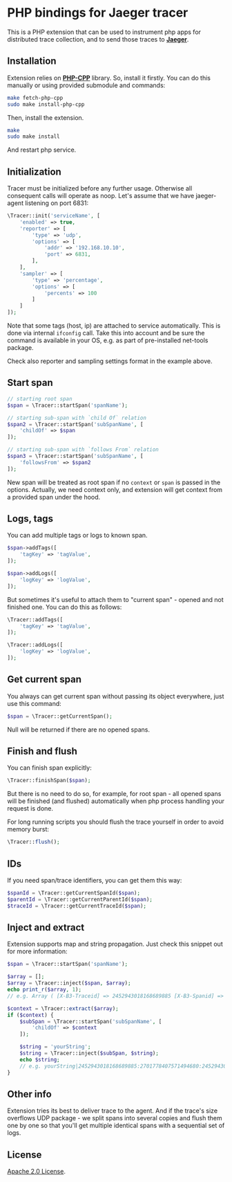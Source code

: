 # PHP bindings for Jaeger tracer

This is a PHP extension that can be used to instrument php apps for distributed trace collection, and to send those traces to **[Jaeger](https://github.com/jaegertracing/jaeger)**. 

## Installation

Extension relies on **[PHP-CPP](https://github.com/CopernicaMarketingSoftware/PHP-CPP)** library. 
So, install it firstly. You can do this manually or using provided submodule and commands:

```bash
make fetch-php-cpp
sudo make install-php-cpp
```

Then, install the extension.

```bash
make
sudo make install
```

And restart php service.

## Initialization

Tracer must be initialized before any further usage. 
Otherwise all consequent calls will operate as noop.
Let's assume that we have jaeger-agent listening on port 6831: 

```php
\Tracer::init('serviceName', [
    'enabled' => true,
    'reporter' => [
        'type' => 'udp',
        'options' => [
            'addr' => '192.168.10.10',
            'port' => 6831,
        ],
    ],
    'sampler' => [
        'type' => 'percentage',
        'options' => [
            'percents' => 100
        ]
    ]
]);
```

Note that some tags (host, ip) are attached to service automatically. 
This is done via internal `ifconfig` call.
Take this into account and be sure the command is available in your OS, e.g. as part of pre-installed net-tools package.

Check also reporter and sampling settings format in the example above.

## Start span

```php
// starting root span
$span = \Tracer::startSpan('spanName');

// starting sub-span with `child Of` relation
$span2 = \Tracer::startSpan('subSpanName', [
    'childOf' => $span
]);

// starting sub-span with `follows From` relation
$span3 = \Tracer::startSpan('subSpanName', [
    'followsFrom' => $span2
]);
```

New span will be treated as root span if no `context` or `span` is passed in the options. 
Actually, we need context only, and extension will get context from a provided span under the hood.

## Logs, tags

You can add multiple tags or logs to known span.

```php
$span->addTags([
    'tagKey' => 'tagValue',
]);

$span->addLogs([
    'logKey' => 'logValue',
]);
```

But sometimes it's useful to attach them to "current span" - opened and not finished one.
You can do this as follows:

```php
\Tracer::addTags([
    'tagKey' => 'tagValue',
]);

\Tracer::addLogs([
    'logKey' => 'logValue',
]);
``` 

## Get current span

You always can get current span without passing its object everywhere, just use this command:

```php
$span = \Tracer::getCurrentSpan();
``` 

Null will be returned if there are no opened spans.

## Finish and flush

You can finish span explicitly:

```php
\Tracer::finishSpan($span);
``` 

But there is no need to do so, for example, for root span - all opened spans will be finished (and flushed) automatically when php process handling your request is done.

For long running scripts you should flush the trace yourself in order to avoid memory burst:

```php
\Tracer::flush();
``` 

## IDs

If you need span/trace identifiers, you can get them this way:

```php
$spanId = \Tracer::getCurrentSpanId($span);
$parentId = \Tracer::getCurrentParentId($span);
$traceId = \Tracer::getCurrentTraceId($span);
``` 

## Inject and extract

Extension supports map and string propagation. Just check this snippet out for more information:

```php
$span = \Tracer::startSpan('spanName');

$array = [];
$array = \Tracer::inject($span, $array);
echo print_r($array, 1);
// e.g. Array ( [X-B3-Traceid] => 2452943018168689885 [X-B3-Spanid] => 2452943018168689885 [X-B3-Parentspanid] => 0 [X-B3-Sampled] => 1 )

$context = \Tracer::extract($array);
if ($context) {
    $subSpan = \Tracer::startSpan('subSpanName', [
        'childOf' => $context
    ]);

    $string = 'yourString';
    $string = \Tracer::inject($subSpan, $string);
    echo $string;
    // e.g. yourString|2452943018168689885:2701778407571494680:2452943018168689885:1
}
``` 

## Other info

Extension tries its best to deliver trace to the agent.
And if the trace's size overflows UDP package - we split spans into several copies and flush them one by one so that you'll get multiple identical spans with
a sequential set of logs.

## License

[Apache 2.0 License](./LICENSE).